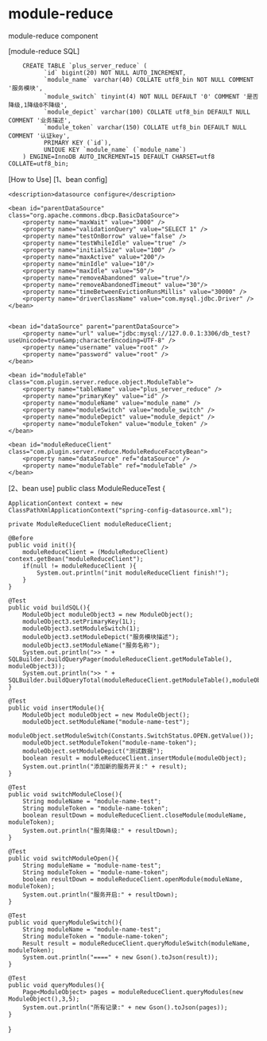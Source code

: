 # module-reduce
module-reduce component

[module-reduce SQL]

		CREATE TABLE `plus_server_reduce` (
			  `id` bigint(20) NOT NULL AUTO_INCREMENT,
			  `module_name` varchar(40) COLLATE utf8_bin NOT NULL COMMENT '服务模块',
			  `module_switch` tinyint(4) NOT NULL DEFAULT '0' COMMENT '是否降级,1降级0不降级',
			  `module_depict` varchar(100) COLLATE utf8_bin DEFAULT NULL COMMENT '业务描述',
			  `module_token` varchar(150) COLLATE utf8_bin DEFAULT NULL COMMENT '认证key',
			  PRIMARY KEY (`id`),
			  UNIQUE KEY `module_name` (`module_name`)
		) ENGINE=InnoDB AUTO_INCREMENT=15 DEFAULT CHARSET=utf8 COLLATE=utf8_bin;


[How to Use]
[1、bean config]
<?xml version="1.0" encoding="UTF-8"?>
<beans xmlns="http://www.springframework.org/schema/beans"
	xmlns:xsi="http://www.w3.org/2001/XMLSchema-instance"
	xsi:schemaLocation="http://www.springframework.org/schema/beans http://www.springframework.org/schema/beans/spring-beans.xsd"
	default-autowire="byName">

	<description>datasource configure</description>

	<bean id="parentDataSource" class="org.apache.commons.dbcp.BasicDataSource">
		<property name="maxWait" value="3000" />
		<property name="validationQuery" value="SELECT 1" />
		<property name="testOnBorrow" value="false" />
		<property name="testWhileIdle" value="true" />
		<property name="initialSize" value="100" />
		<property name="maxActive" value="200"/>
		<property name="minIdle" value="10"/>
		<property name="maxIdle" value="50"/>
		<property name="removeAbandoned" value="true"/>
		<property name="removeAbandonedTimeout" value="30"/>
		<property name="timeBetweenEvictionRunsMillis" value="30000" />
		<property name="driverClassName" value="com.mysql.jdbc.Driver" />
	</bean>


	<bean id="dataSource" parent="parentDataSource">
		<property name="url" value="jdbc:mysql://127.0.0.1:3306/db_test?useUnicode=true&amp;characterEncoding=UTF-8" />
		<property name="username" value="root" />
		<property name="password" value="root" />
	</bean>

	<bean id="moduleTable" class="com.plugin.server.reduce.object.ModuleTable">
		<property name="tableName" value="plus_server_reduce" />
		<property name="primaryKey" value="id" />
		<property name="moduleName" value="module_name" />
		<property name="moduleSwitch" value="module_switch" />
		<property name="moduleDepict" value="module_depict" />
		<property name="moduleToken" value="module_token" />
	</bean>

	<bean id="moduleReduceClient" class="com.plugin.server.reduce.ModuleReduceFacotyBean">
		<property name="dataSource" ref="dataSource" />
		<property name="moduleTable" ref="moduleTable" />
	</bean>

</beans>

[2、bean use]
public class ModuleReduceTest {

    ApplicationContext context = new ClassPathXmlApplicationContext("spring-config-datasource.xml");

    private ModuleReduceClient moduleReduceClient;

    @Before
    public void init(){
        moduleReduceClient = (ModuleReduceClient) context.getBean("moduleReduceClient");
        if(null != moduleReduceClient ){
            System.out.println("init moduleReduceClient finish!");
        }
    }

    @Test
    public void buildSQL(){
        ModuleObject moduleObject3 = new ModuleObject();
        moduleObject3.setPrimaryKey(1L);
        moduleObject3.setModuleSwitch(1);
        moduleObject3.setModuleDepict("服务模块描述");
        moduleObject3.setModuleName("服务名称");
        System.out.println(">> " + SQLBuilder.buildQueryPager(moduleReduceClient.getModuleTable(), moduleObject3));
        System.out.println(">> " + SQLBuilder.buildQueryTotal(moduleReduceClient.getModuleTable(),moduleObject3));
    }

    @Test
    public void insertModule(){
        ModuleObject moduleObject = new ModuleObject();
        moduleObject.setModuleName("module-name-test");
        moduleObject.setModuleSwitch(Constants.SwitchStatus.OPEN.getValue());
        moduleObject.setModuleToken("module-name-token");
        moduleObject.setModuleDepict("测试数据");
        boolean result = moduleReduceClient.insertModule(moduleObject);
        System.out.println("添加新的服务开关:" + result);
    }

    @Test
    public void switchModuleClose(){
        String moduleName = "module-name-test";
        String moduleToken = "module-name-token";
        boolean resultDown = moduleReduceClient.closeModule(moduleName, moduleToken);
        System.out.println("服务降级:" + resultDown);
    }

    @Test
    public void switchModuleOpen(){
        String moduleName = "module-name-test";
        String moduleToken = "module-name-token";
        boolean resultDown = moduleReduceClient.openModule(moduleName, moduleToken);
        System.out.println("服务开启:" + resultDown);
    }

    @Test
    public void queryModuleSwitch(){
        String moduleName = "module-name-test";
        String moduleToken = "module-name-token";
        Result result = moduleReduceClient.queryModuleSwitch(moduleName, moduleToken);
        System.out.println("====" + new Gson().toJson(result));
    }

    @Test
    public void queryModules(){
        Page<ModuleObject> pages = moduleReduceClient.queryModules(new ModuleObject(),3,5);
        System.out.println("所有记录:" + new Gson().toJson(pages));
    }

}